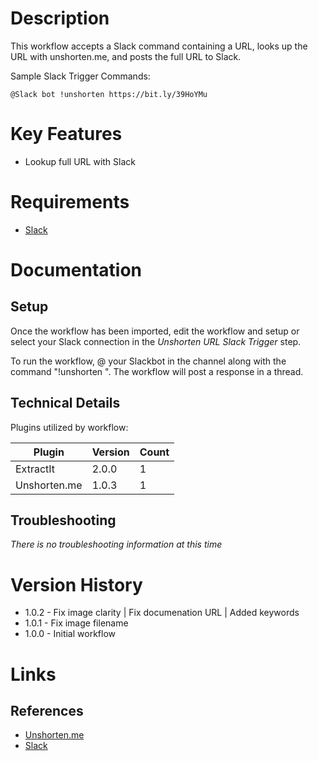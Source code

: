 # Description

This workflow accepts a Slack command containing a URL, looks up the URL with unshorten.me, and posts the full URL to Slack.

Sample Slack Trigger Commands:

`@Slack bot !unshorten https://bit.ly/39HoYMu`

# Key Features

* Lookup full URL with Slack

# Requirements

* [Slack](https://insightconnect.help.rapid7.com/docs/configure-slack-for-chatops)

# Documentation

## Setup

Once the workflow has been imported, edit the workflow and setup or select your Slack connection in the _Unshorten URL Slack Trigger_ step.

To run the workflow, @ your Slackbot in the channel along with the command "!unshorten <URL>". The workflow will post a response in a thread.

## Technical Details

Plugins utilized by workflow:

|Plugin|Version|Count|
|----|----|--------|
|ExtractIt|2.0.0|1|
|Unshorten.me|1.0.3|1|

## Troubleshooting

_There is no troubleshooting information at this time_

# Version History

* 1.0.2 - Fix image clarity | Fix documenation URL | Added keywords
* 1.0.1 - Fix image filename
* 1.0.0 - Initial workflow

# Links

## References

* [Unshorten.me](https://unshorten.me)
* [Slack](https://slack.com)